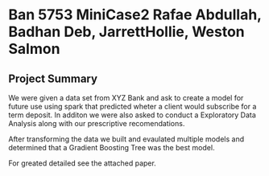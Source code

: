 # Ban 5753 MiniCase2 Rafae Abdullah, Badhan Deb, JarrettHollie, Weston Salmon

## Project Summary

We were given a data set from XYZ Bank and ask to create a model  for future use using spark that predicted wheter a client would subscribe for a term deposit. In additon we were also asked to conduct a Exploratory Data Analysis along with our prescriptive recomendations. 

After transforming the data we built and evaulated multiple models and determined that a Gradient Boosting Tree was the best model. 

For greated detailed see the attached paper.

